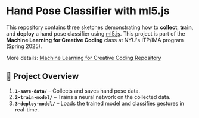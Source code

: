 # Hand Pose Classifier with ml5.js

This repository contains three sketches demonstrating how to **collect**, **train**, and **deploy** a hand pose classifier using [ml5.js](https://ml5js.org/). This project is part of the **Machine Learning for Creative Coding** class at NYU's ITP/IMA program (Spring 2025).

More details: [Machine Learning for Creative Coding Repository](https://github.com/shiffman/ML-for-Creative-Coding)

## 📂 Project Overview

1. **`1-save-data/`** – Collects and saves hand pose data.
2. **`2-train-model/`** – Trains a neural network on the collected data.
3. **`3-deploy-model/`** – Loads the trained model and classifies gestures in real-time.
